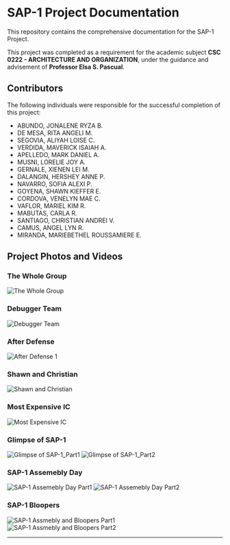 # SAP-1 Project Documentation

This repository contains the comprehensive documentation for the SAP-1 Project.

This project was completed as a requirement for the academic subject **CSC 0222 - ARCHITECTURE AND ORGANIZATION**, under the guidance and advisement of **Professor Elsa S. Pascual**.

## Contributors

The following individuals were responsible for the successful completion of this project:

* ABUNDO, JONALENE RYZA B.
* DE MESA, RITA ANGELI M.
* SEGOVIA, ALIYAH LOISE C.
* VERDIDA, MAVERICK ISAIAH A.
* APELLEDO, MARK DANIEL A.
* MUSNI, LORELIE JOY A.
* GERNALE, XIENEN LEI M.
* DALANGIN, HERSHEY ANNE P.
* NAVARRO, SOFIA ALEXI P.
* GOYENA, SHAWN KIEFFER E.
* CORDOVA, VENELYN MAE C.
* VAFLOR, MARIEL KIM R.
* MABUTAS, CARLA R.
* SANTIAGO, CHRISTIAN ANDREI V.
* CAMUS, ANGEL LYN R.
* MIRANDA, MARIEBETHEL ROUSSAMIERE E.

## Project Photos and Videos

### The Whole Group
![The Whole Group](https://github.com/user-attachments/assets/2dd4ea46-be03-4095-a1c4-28cd4b5adddd)

### Debugger Team
![Debugger Team](https://github.com/user-attachments/assets/754923cf-09ae-461c-916b-23d83554e93a)

### After Defense
![After Defense 1](https://github.com/user-attachments/assets/42d62785-26fe-4063-aa13-f40b6bb5395d)

### Shawn and Christian
![Shawn and Christian](https://github.com/user-attachments/assets/8dfc298e-db8e-498a-ace2-3860d2506236)

### Most Expensive IC
![Most Expensive IC](https://github.com/user-attachments/assets/a8e9c6ce-72d9-4a72-83ad-308e1818a633)

### Glimpse of SAP-1
![Glimpse of SAP-1_Part1](https://github.com/MarkDaniel0702/SAP-1-Documents-/blob/a01b8ca65e7b6e3cf48944f2e72250fbdf8cd1ee/GIFs/499389499_1608560106492608_54332921609045120_n.gif)
![Glimpse of SAP-1_Part2](https://github.com/MarkDaniel0702/SAP-1-Documents-/blob/85f2a071689a95958022edeb38d60fb0a392b4df/GIFs/489841951_29067822916194793_8413797328602878651_n.gif)

### SAP-1 Assemebly Day
![SAP-1 Assemebly Day Part1](https://github.com/MarkDaniel0702/SAP-1-Documents-/blob/080e5c51c16fa00d751b0b995e5d5df0e923a020/GIFs/490103032_29095774276735747_1546016611432636683_n.gif)
![SAP-1 Assemebly Day Part2](https://github.com/MarkDaniel0702/SAP-1-Documents-/blob/090d3a9059aa71f4ae84a56f0397cb151709958c/GIFs/495465056_9733939590024417_3140149101498526470_n%20(1).gif)

### SAP-1 Bloopers
![SAP-1 Assmebly and Bloopers Part1](https://github.com/MarkDaniel0702/SAP-1-Documents-/blob/090d3a9059aa71f4ae84a56f0397cb151709958c/GIFs/499054842_9730255087027775_8386961479325693887_n.gif)
![SAP-1 Assmebly and Bloopers Part2](https://github.com/MarkDaniel0702/SAP-1-Documents-/blob/090d3a9059aa71f4ae84a56f0397cb151709958c/GIFs/3eac6b97-5df3-4f30-93ff-5908f9ce233b.gif)

---
